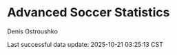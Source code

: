 # Advanced Soccer Statistics
Denis Ostroushko

<!-- gfm -->

Last successful data update: 2025-10-21 03:25:13 CST
